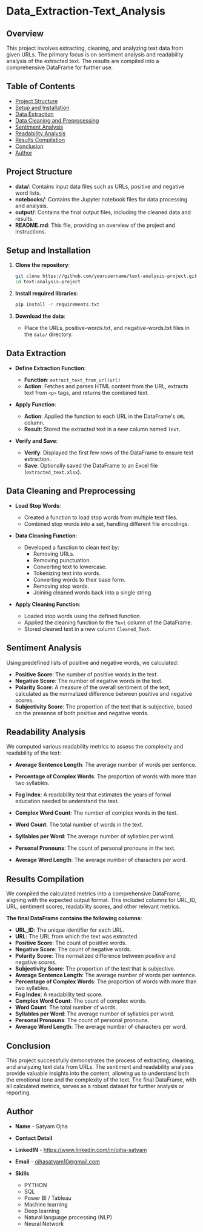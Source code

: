 # Data_Extraction-Text_Analysis

## Overview

This project involves extracting, cleaning, and analyzing text data from given URLs. The primary focus is on sentiment analysis and readability analysis of the extracted text. The results are compiled into a comprehensive DataFrame for further use.

## Table of Contents

- [Project Structure](#project-structure)
- [Setup and Installation](#setup-and-installation)
- [Data Extraction](#data-extraction)
- [Data Cleaning and Preprocessing](#data-cleaning-and-preprocessing)
- [Sentiment Analysis](#sentiment-analysis)
- [Readability Analysis](#readability-analysis)
- [Results Compilation](#results-compilation)
- [Conclusion](#conclusion)
- [Author](#author)

## Project Structure

- **data/**: Contains input data files such as URLs, positive and negative word lists.
- **notebooks/**: Contains the Jupyter notebook files for data processing and analysis.
- **output/**: Contains the final output files, including the cleaned data and results.
- **README.md**: This file, providing an overview of the project and instructions.

## Setup and Installation

1. **Clone the repository**:
    ```bash
    git clone https://github.com/yourusername/text-analysis-project.git
    cd text-analysis-project
    ```

2. **Install required libraries**:
    ```bash
    pip install -r requirements.txt
    ```

3. **Download the data**:
    - Place the URLs, positive-words.txt, and negative-words.txt files in the `data/` directory.

## Data Extraction

- **Define Extraction Function**:
    - **Function**: `extract_text_from_url(url)`
    - **Action**: Fetches and parses HTML content from the URL, extracts text from `<p>` tags, and returns the combined text.

- **Apply Function**:
    - **Action**: Applied the function to each URL in the DataFrame's `URL` column.
    - **Result**: Stored the extracted text in a new column named `Text`.

- **Verify and Save**:
    - **Verify**: Displayed the first few rows of the DataFrame to ensure text extraction.
    - **Save**: Optionally saved the DataFrame to an Excel file (`extracted_text.xlsx`).

## Data Cleaning and Preprocessing

- **Load Stop Words**:
    - Created a function to load stop words from multiple text files.
    - Combined stop words into a set, handling different file encodings.

- **Data Cleaning Function**:
    - Developed a function to clean text by:
        - Removing URLs.
        - Removing punctuation.
        - Converting text to lowercase.
        - Tokenizing text into words.
        - Converting words to their base form.
        - Removing stop words.
        - Joining cleaned words back into a single string.

- **Apply Cleaning Function**:
    - Loaded stop words using the defined function.
    - Applied the cleaning function to the `Text` column of the DataFrame.
    - Stored cleaned text in a new column `Cleaned_Text`.

## Sentiment Analysis

Using predefined lists of positive and negative words, we calculated:
- **Positive Score**: The number of positive words in the text.
- **Negative Score**: The number of negative words in the text.
- **Polarity Score**: A measure of the overall sentiment of the text, calculated as the normalized difference between positive and negative scores.
- **Subjectivity Score**: The proportion of the text that is subjective, based on the presence of both positive and negative words.

## Readability Analysis

We computed various readability metrics to assess the complexity and readability of the text:
- **Average Sentence Length**: The average number of words per sentence.
- **Percentage of Complex Words**: The proportion of words with more than two syllables.
- **Fog Index**: A readability test that estimates the years of formal education needed to understand the text.
- **Complex Word Count**: The number of complex words in the text.
- **Word Count**: The total number of words in the text.
- **Syllables per Word**: The average number of syllables per word.
- **Personal Pronouns**: The count of personal pronouns in the text.

- **Average Word Length**: The average number of characters per word.

## Results Compilation

We compiled the calculated metrics into a comprehensive DataFrame, aligning with the expected output format. This included columns for URL_ID, URL, sentiment scores, readability scores, and other relevant metrics.

**The final DataFrame contains the following columns**:

- **URL_ID**: The unique identifier for each URL.
- **URL**: The URL from which the text was extracted.
- **Positive Score**: The count of positive words.
- **Negative Score**: The count of negative words.
- **Polarity Score**: The normalized difference between positive and negative scores.
- **Subjectivity Score**: The proportion of the text that is subjective.
- **Average Sentence Length**: The average number of words per sentence.
- **Percentage of Complex Words**: The proportion of words with more than two syllables.
- **Fog Index**: A readability test score.
- **Complex Word Count**: The count of complex words.
- **Word Count**: The total number of words.
- **Syllables per Word**: The average number of syllables per word.
- **Personal Pronouns**: The count of personal pronouns.
- **Average Word Length**: The average number of characters per word.

## Conclusion

This project successfully demonstrates the process of extracting, cleaning, and analyzing text data from URLs. The sentiment and readability analyses provide valuable insights into the content, allowing us to understand both the emotional tone and the complexity of the text. The final DataFrame, with all calculated metrics, serves as a robust dataset for further analysis or reporting.

## Author

- **Name** - Satyam Ojha
 
-  **Contact Detail** 
  - **LinkedIN** - https://www.linkedin.com/in/ojha-satyam
  - **Email**    - ojhasatyam10@gmail.com
    
- **Skills**  
  - PYTHON
  - SQL
  - Power BI / Tableau
  - Machine learning
  - Deep learning
  - Natural language processing (NLP)
  - Neural Network
